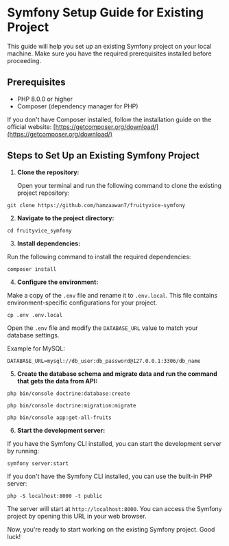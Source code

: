 # Symfony Setup Guide for Existing Project

This guide will help you set up an existing Symfony project on your local machine. Make sure you have the required prerequisites installed before proceeding.

## Prerequisites

- PHP 8.0.0 or higher
- Composer (dependency manager for PHP)

If you don't have Composer installed, follow the installation guide on the official website: [https://getcomposer.org/download/](https://getcomposer.org/download/)

## Steps to Set Up an Existing Symfony Project

1. **Clone the repository:**
   
   Open your terminal and run the following command to clone the existing project repository:

`git clone https://github.com/hamzaawan7/fruityvice-symfony`

2. **Navigate to the project directory:**

`cd fruityvice_symfony`

3. **Install dependencies:**

Run the following command to install the required dependencies:

`composer install`


4. **Configure the environment:**

Make a copy of the `.env` file and rename it to `.env.local`. This file contains environment-specific configurations for your project.

`cp .env .env.local`

Open the `.env` file and modify the `DATABASE_URL` value to match your database settings.

Example for MySQL:

`DATABASE_URL=mysql://db_user:db_password@127.0.0.1:3306/db_name`


5. **Create the database schema and migrate data and run the command that gets the data from API:**

`php bin/console doctrine:database:create`

`php bin/console doctrine:migration:migrate`

`php bin/console app:get-all-fruits`

6. **Start the development server:**

If you have the Symfony CLI installed, you can start the development server by running:

`symfony server:start`

If you don't have the Symfony CLI installed, you can use the built-in PHP server:

`php -S localhost:8000 -t public`

The server will start at `http://localhost:8000`. You can access the Symfony project by opening this URL in your web browser.

Now, you're ready to start working on the existing Symfony project. Good luck!
